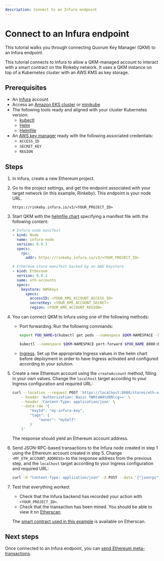 ```yaml
---
description: Connect to an Infura endpoint
---
```


# Connect to an Infura endpoint

This tutorial walks you through connecting Quorum Key Manager (QKM) to an Infura endpoint.

This tutorial connects to Infura to allow a QKM-managed account to interact with a smart contract on the Rinkeby network.
It uses a QKM instance on top of a Kubernetes cluster with an AWS KMS as key storage.

## Prerequisites

- An [Infura](https://infura.io/) account
- Access an [Amazon EKS cluster](https://docs.aws.amazon.com/eks/latest/userguide/clusters.html) or [minikube](https://minikube.sigs.k8s.io/docs/start/)
- The following tools ready and aligned with your cluster Kubernetes version:
    - [kubectl](https://kubernetes.io/docs/tasks/tools/#kubectl)
    - [Helm](https://helm.sh/)
    - [Helmfile](https://github.com/roboll/helmfile)
- An [AWS key manager](https://aws.amazon.com/kms/) ready with the following associated credentials:
    - `ACCESS_ID`
    - `SECRET_KEY`
    - `REGION`

## Steps

1. In Infura, create a new Ethereum project.

1. Go to the project settings, and get the endpoint associated with your target network (in this example, Rinkeby).
   This endpoint is your node URL.

    ```text
    https://rinkeby.infura.io/v3/<YOUR_PROJECT_ID>
    ```

1. Start QKM with the [helmfile chart](https://github.com/ConsenSys/quorum-key-manager-kubernetes) specifying a manifest
   file with the following content:

    ```yml
    # Infura node manifest
    - kind: Node
      name: infura-node
      version: 0.0.1
      specs:
        rpc:
          addr: https://rinkeby.infura.io/v3/<YOUR_PROJECT_ID>

    # Ethereum store manifest backed by an AWS keystore
    - kind: Ethereum
      version: 0.0.1
      name: eth-accounts
      specs:
        keystore: AWSKeys
          specs:
            accessID: <YOUR_KMS_ACCOUNT_ACCESS_ID>
            secretKey: <YOUR_KMS_ACCOUNT_SECRET>
            region: <YOUR_KMS_ACCOUNT_REGION>
    ```

1. You can connect QKM to Infura using one of the following methods:

    - Port forwarding.
      Run the following commands:

        ```bash
        export POD_NAME=$(kubectl get pods --namespace $QKM-NAMESPACE -l "app.kubernetes.io/name=quorumkeymanager,app.kubernetes.io/instance=quorum-key-manager" -o jsonpath="{.items[0].metadata.name}")

        kubectl --namespace $QKM-NAMESPACE port-forward $POD_NAME 8080:8080
        ```

    - [Ingress](https://kubernetes.io/docs/concepts/services-networking/ingress/).
      Set up the appropriate Ingress values in the helm chart before deployment in order to have Ingress activated and
      configured according to your solution.

1. Create a new Ethereum account using the `createAccount` method, filling in your own values.
   Change the `localhost` target according to your Ingress configuration and required URL:

    ```bash
    curl --location --request POST 'https://localhost:8080/stores/eth-accounts/ethereum' \
        --header 'Authorization: Basic YWRtaW4tdXNlcg==' \
        --header 'Content-Type: application/json' \
        --data-raw '{
            "keyId": "my-infura-key",
            "tags": {
                "owner": "mySelf"
            }
        }'
    ```

    The response should yield an Ethereum account address.

1. Send JSON-RPC-based transactions to the Infura node created in step 1 using the Ethereum account created in step 5.
   Change `<MY_ETH_ACCOUNT_ADDRESS>` to the response address from the previous step, and the `localhost` target according
   to your Ingress configuration and required URL:

    ```bash
    curl -H "Content-Type: application/json" -X POST --data '{"jsonrpc":"2.0","method":"eth_sendTransaction","params":[{"from": <MY_ETH_ACCOUNT_ADDRESS>,"to": "0x015C7C7A7D65bbdb117C573007219107BD7486f9","value": "0x1000000"}], "id":1}' http://localhost:8080/nodes/rinkeby-infura
    ```

1. Test that everything worked:

    - Check that the Infura backend has recorded your action with `<YOUR_PROJECT_ID>`.
    - Check that the transaction has been mined.
      You should be able to view it on [Etherscan](https://etherscan.io/).

    The [smart contract used in this example](https://rinkeby.etherscan.io/address/0x015C7C7A7D65bbdb117C573007219107BD7486f9#code)
    is available on Etherscan.

## Next steps

Once connected to an Infura endpoint, you can [send Ethereum meta-transactions](SendMetaTxn.md).
